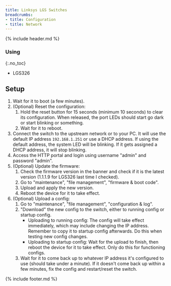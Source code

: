 ```yaml
---
title: Linksys LGS Switches
breadcrumbs:
- title: Configuration
- title: Network
---
```

{% include header.md %}

### Using
{:.no_toc}

- LGS326

## Setup

1. Wait for it to boot (a few minutes).
1. (Optional) Reset the configuration:
    1. Hold the reset button for 15 seconds (minimum 10 seconds) to clear its configuration. When released, the port LEDs should start go dark or start blinking or something.
    1. Wait for it to reboot.
1. Connect the switch to the upstream network or to your PC. It will use the default IP address `192.168.1.251` or use a DHCP address. If using the default address, the system LED will be blinking. If it gets assigned a DHCP address, it will stop blinking.
1. Access the HTTP portal and login using username "admin" and password "admin".
1. (Optional) Update the firmware:
    1. Check the firmware version in the banner and check if it is the latest version (1.1.1.9 for LGS326 last time I checked).
    1. Go to "maintenance", "file management", "firmware & boot code".
    1. Upload and apply the new version.
    1. Reboot the device for it to take effect.
1. (Optional) Upload a config:
    1. Go to "maintenance", "file management", "configuration & log".
    1. "Download" the new config to the switch, either to running config or startup config.
        - Uploading to running config: The config will take effect immediately, which may include changing the IP address. Remember to copy it to startup config afterwards. Do this when testing new config changes.
        - Uploading to startup config: Wait for the upload to finish, then reboot the device for it to take effect. Only do this for functioning configs.
    1. Wait for it to come back up to whatever IP address it's configured to use (should take under a minute). If it doesn't come back up within a few minutes, fix the config and restart/reset the switch.

{% include footer.md %}
